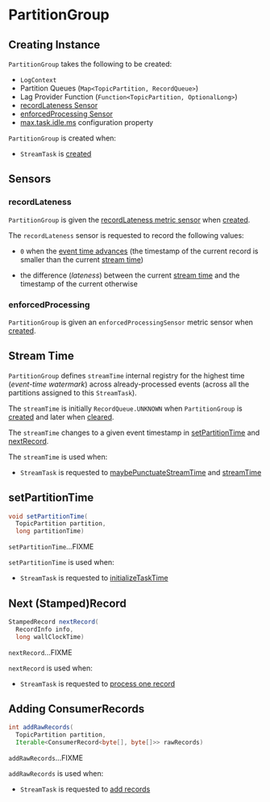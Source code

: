 # PartitionGroup

## Creating Instance

`PartitionGroup` takes the following to be created:

* <span id="logContext"> `LogContext`
* <span id="partitionQueues"> Partition Queues (`Map<TopicPartition, RecordQueue>`)
* <span id="lagProvider"> Lag Provider Function (`Function<TopicPartition, OptionalLong>`)
* [recordLateness Sensor](#recordLatenessSensor)
* [enforcedProcessing Sensor](#enforcedProcessingSensor)
* <span id="maxTaskIdleMs"> [max.task.idle.ms](StreamsConfig.md#MAX_TASK_IDLE_MS_CONFIG) configuration property

`PartitionGroup` is created when:

* `StreamTask` is [created](StreamTask.md#partitionGroup)

## Sensors

### <span id="recordLatenessSensor"> recordLateness

`PartitionGroup` is given the [recordLateness metric sensor](metrics/TaskMetrics.md#recordLatenessSensor) when [created](#creating-instance).

The `recordLateness` sensor is requested to record the following values:

* `0` when the [event time advances](#nextRecord) (the timestamp of the current record is smaller than the current [stream time](#streamTime))

* the difference (_lateness_) between the current [stream time](#streamTime) and the timestamp of the current otherwise

### <span id="enforcedProcessingSensor"> enforcedProcessing

`PartitionGroup` is given an `enforcedProcessingSensor` metric sensor when [created](#creating-instance).

## <span id="streamTime"> Stream Time

`PartitionGroup` defines `streamTime` internal registry for the highest time (_event-time watermark_) across already-processed events (across all the partitions assigned to this `StreamTask`).

The `streamTime` is initially `RecordQueue.UNKNOWN` when `PartitionGroup` is [created](#creating-instance) and later when [cleared](#clear).

The `streamTime` changes to a given event timestamp in [setPartitionTime](#setPartitionTime) and [nextRecord](#nextRecord).

The `streamTime` is used when:

* `StreamTask` is requested to [maybePunctuateStreamTime](StreamTask.md#maybePunctuateStreamTime) and [streamTime](StreamTask.md#streamTime)

## <span id="setPartitionTime"> setPartitionTime

```java
void setPartitionTime(
  TopicPartition partition, 
  long partitionTime)
```

`setPartitionTime`...FIXME

`setPartitionTime` is used when:

* `StreamTask` is requested to [initializeTaskTime](StreamTask.md#initializeTaskTime)

## <span id="nextRecord"> Next (Stamped)Record

```java
StampedRecord nextRecord(
  RecordInfo info, 
  long wallClockTime)
```

`nextRecord`...FIXME

`nextRecord` is used when:

* `StreamTask` is requested to [process one record](StreamTask.md#process)

## <span id="addRawRecords"> Adding ConsumerRecords

```java
int addRawRecords(
  TopicPartition partition,
  Iterable<ConsumerRecord<byte[], byte[]>> rawRecords)
```

`addRawRecords`...FIXME

`addRawRecords` is used when:

* `StreamTask` is requested to [add records](StreamTask.md#addRecords)

